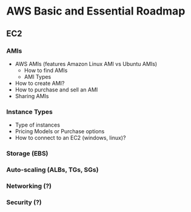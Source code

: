 # AWS Basic and Essential Roadmap

## EC2
### AMIs
- AWS AMIs (features Amazon Linux AMI vs Ubuntu AMIs)
    - How to find AMIs
    - AMI Types
- How to create AMI?
- How to purchase and sell an AMI
- Sharing AMIs
### Instance Types
- Type of instances
- Pricing Models or Purchase options
- How to connect to an EC2 (windows, linux)?
### Storage (EBS)
### Auto-scaling (ALBs, TGs, SGs)
### Networking (?)
### Security (?)
